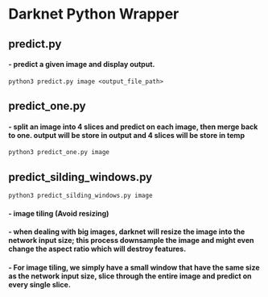 # Darknet Python Wrapper
## predict.py
#### - predict a given image and display output.
    python3 predict.py image <output_file_path>


## predict_one.py
#### - split an image into 4 slices and predict on each image, then merge back to one. output will be store in output and 4 slices will be store in temp
    python3 predict_one.py image

## predict_silding_windows.py
    python3 predict_silding_windows.py image
#### - image tiling (Avoid resizing)
#### - when dealing with big images, darknet will resize the image into the network input size; this process downsample the image and might even change the aspect ratio which will destroy features.
#### - For image tiling, we simply have a small window that have the same size as the network input size, slice through the entire image and predict on every single slice.
